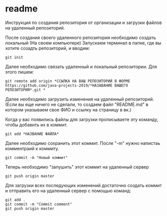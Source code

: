 # readme
Инструкция по создания репозитория от организации и загрузки файлов на удаленный репозиторий.

После создания своего удаленного репозитория необходимо создать локальный (На своем компьютере)
Запускаем терминал в папке, где вы хотите созадть репозиторий, и вводим:
```
git init
```
Далее необходимо связать удаленный и локальный репозитории. Для этого пишем:
```
git remote add origin *ССЫЛКА НА ВАШ РЕПОЗИТОРИЙ В ФОРМЕ https://github.com/java-projects-2019/*НАЗАВАНИЕ ВАШЕГО РЕПОЗИТОРИЯ*.git *
```

Далее необходимо загрузить изменения на удаленный репозиторий. (Если вы еще ничего не сделали, то создаем файл "README.md" в котором указываем свое ФИО и ссылку на страницу в вк.)

Когда у вас появились файлы для загрузки прописываете эту команду, чтобы добавить их в коммит.
```
git add *НАЗВАНИЕ ФАЙЛА*
```
Далее необходимо сохранить этот коммит. После "-m" нужно напистаь комментраий к коммиту.
```
git commit -m "Новый коммит"
```
Теперь необходимо "запушить" этот коммит на удаленный сервер
```
git push origin master 
```
Для загрузки всех последующих изменений достаточно создать коммит и отправить его на удаленный сервер с помощью команд:
```
git add .
git commit -m "Commit comment"
git push origin master
```
